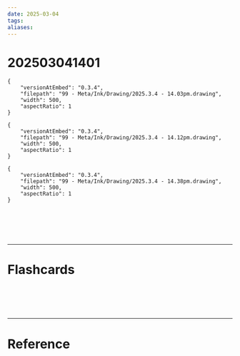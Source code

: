 ```yaml
---
date: 2025-03-04
tags: 
aliases:
---
```


# 202503041401


```handdrawn-ink
{
	"versionAtEmbed": "0.3.4",
	"filepath": "99 - Meta/Ink/Drawing/2025.3.4 - 14.03pm.drawing",
	"width": 500,
	"aspectRatio": 1
}
```

```handdrawn-ink
{
	"versionAtEmbed": "0.3.4",
	"filepath": "99 - Meta/Ink/Drawing/2025.3.4 - 14.12pm.drawing",
	"width": 500,
	"aspectRatio": 1
}
```

```handdrawn-ink
{
	"versionAtEmbed": "0.3.4",
	"filepath": "99 - Meta/Ink/Drawing/2025.3.4 - 14.38pm.drawing",
	"width": 500,
	"aspectRatio": 1
}
```



# ‌
---
# Flashcards


# ‌
---
# Reference
